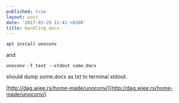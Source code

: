```yaml
---
published: true
layout: post
date: '2017-03-29 11:41 +0200'
title: Handling docx
---
```

    apt install unoconv
    
and

    unoconv -f text --stdout some.docx
    
should dump some.docx as txt to terminal stdout.

[http://dag.wiee.rs/home-made/unoconv/](http://dag.wiee.rs/home-made/unoconv/)
    
